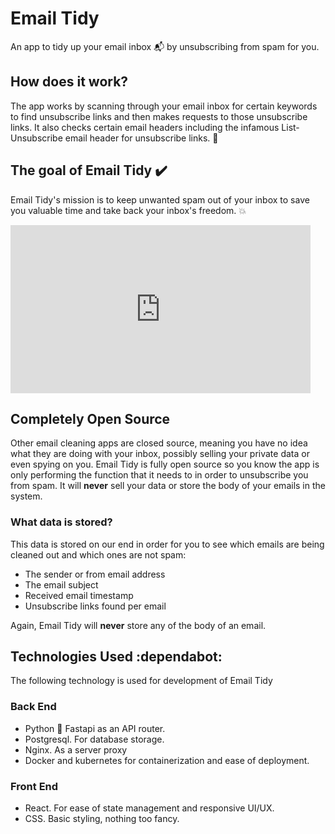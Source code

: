 # Email Tidy

An app to tidy up your email inbox :mailbox_with_mail: by unsubscribing from spam for you.

## How does it work?

The app works by scanning through your email inbox for certain keywords to find unsubscribe links and then makes requests to those unsubscribe links. It also checks certain email headers including the infamous List-Unsubscribe email header for unsubscribe links. :link:

## The goal of Email Tidy :heavy_check_mark:

Email Tidy's mission is to keep unwanted spam out of your inbox to save you valuable time and take back your inbox's freedom. :boom:
<iframe src="https://giphy.com/embed/6901DbEbbm4o0" width="480" height="269" style="" frameBorder="0" class="giphy-embed" allowFullScreen></iframe>

## Completely Open Source

Other email cleaning apps are closed source, meaning you have no idea what they are doing with your inbox, possibly selling your private data or even spying on you. Email Tidy is fully open source so you know the app is only performing the function that it needs to in order to unsubscribe you from spam. It will **never** sell your data or store the body of your emails in the system.

### What data is stored?

This data is stored on our end in order for you to see which emails are being cleaned out and which ones are not spam:

* The sender or from email address
* The email subject
* Received email timestamp
* Unsubscribe links found per email

Again, Email Tidy will **never** store any of the body of an email.

## Technologies Used :dependabot:

The following technology is used for development of Email Tidy

### Back End

* Python :snake: Fastapi as an API router.
* Postgresql. For database storage.
* Nginx. As a server proxy
* Docker and kubernetes for containerization and ease of deployment.

### Front End

* React. For ease of state management and responsive UI/UX.
* CSS. Basic styling, nothing too fancy.
